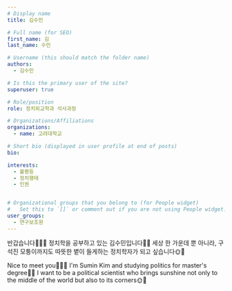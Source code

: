 ```yaml
---
# Display name
title: 김수민

# Full name (for SEO)
first_name: 김
last_name: 수민

# Username (this should match the folder name)
authors:
  - 김수민

# Is this the primary user of the site?
superuser: true

# Role/position
role: 정치외교학과 석사과정

# Organizations/Affiliations
organizations:
  - name: 고려대학교

# Short bio (displayed in user profile at end of posts)
bio:

interests:
  - 불평등
  - 정치행태
  - 인권


# Organizational groups that you belong to (for People widget)
#   Set this to `[]` or comment out if you are not using People widget.
user_groups:
  - 연구보조원
---
```

반갑습니다💖🫶👋 정치학을 공부하고 있는 김수민입니다👋👻
세상 한 가운데 뿐 아니라, 구석진 모퉁이까지도 따뜻한 볕이 들게하는 정치학자가 되고 싶습니다🌞🌻

Nice to meet you💖🫶👋 I'm Sumin Kim and studying politics for master's degree👋👻
I want to be a political scientist who brings sunshine not only to the middle of the world but also to its corners🌞🌻
